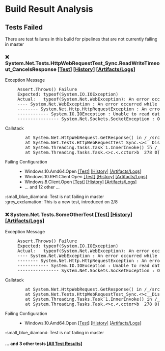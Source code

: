 # Build Result Analysis

## Tests Failed
There are test failures in this build for pipelines that are not currently failing in master

### ❌ System.Net.Tests.HttpWebRequestTest_Sync.ReadWriteTimeout_CancelsResponse [[Test]](https://dev.azure.com/dnceng/public/_build/results?buildId=975143&view=ms.vss-test-web.build-test-results-tab&runId=30605638&resultId=148065&paneView=debug) [[History]](https://dev.azure.com/dnceng/public/_build/results?buildId=975143&view=ms.vss-test-web.build-test-results-tab&runId=30605638&resultId=148065&paneView=history) [[Artifacts/Logs]](https://dev.azure.com/dnceng/public/_build/results?buildId=975143&view=ms.vss-test-web.build-test-results-tab&runId=30605638&resultId=148065&paneView=dotnet-dnceng.dnceng-build-release-tasks.helix-test-information-tab)
<dl>
<dt>Exception Message<dt>
<dd><pre>Assert.Throws() Failure
Expected: typeof(System.IO.IOException)
Actual:   typeof(System.Net.WebException): An error occurred while sending the request.
---- System.Net.WebException : An error occurred while sending the request.
-------- System.Net.Http.HttpRequestException : An error occurred while sending the request.
------------ System.IO.IOException : Unable to read data from the transport connection: Operation timed out.
---------------- System.Net.Sockets.SocketException : Operation timed out</pre></dd>

<dt>Callstack</dt>
<dd><pre>   at System.Net.HttpWebRequest.GetResponse() in /_/src/libraries/System.Net.Requests/src/System/Net/HttpWebRequest.cs:line 1032
   at System.Net.Tests.HttpWebRequestTest_Sync.<>c__DisplayClass1_0.<GetResponseAsync>b__0() in /_/src/libraries/System.Net.Requests/tests/HttpWebRequestTest.cs:line 36
   at System.Threading.Tasks.Task`1.InnerInvoke() in /_/src/libraries/System.Private.CoreLib/src/System/Threading/Tasks/Future.cs:line 503
   at System.Threading.Tasks.Task.<>c.<.cctor>b__278_0(Object obj) in /_/src/libraries/System.Private.CoreLib/src/System/Threading/Tasks/Task.cs:line 2367</pre></dd>

<dt>Failing Configuration</dt>
<dd><ul>
<li>Windows.10.Amd64.Open
<a href="https://dev.azure.com/dnceng/public/_build/results?buildId=975143&view=ms.vss-test-web.build-test-results-tab&runId=30605638&resultId=148065&paneView=debug">[Test]</a>
<a href="https://dev.azure.com/dnceng/public/_build/results?buildId=975143&view=ms.vss-test-web.build-test-results-tab&runId=30605638&resultId=148065&paneView=history">[History]</a>
<a href="https://dev.azure.com/dnceng/public/_build/results?buildId=975143&view=ms.vss-test-web.build-test-results-tab&runId=30605638&resultId=148065&paneView=dotnet-dnceng.dnceng-build-release-tasks.helix-test-information-tab">[Artifacts/Logs]</a>
</li>
<li>Windows.10.RH1.Client.Open
<a href="https://dev.azure.com/dnceng/public/_build/results?buildId=975143&view=ms.vss-test-web.build-test-results-tab&runId=30605638&resultId=148065&paneView=debug">[Test]</a>
<a href="https://dev.azure.com/dnceng/public/_build/results?buildId=975143&view=ms.vss-test-web.build-test-results-tab&runId=30605638&resultId=148065&paneView=history">[History]</a>
<a href="https://dev.azure.com/dnceng/public/_build/results?buildId=975143&view=ms.vss-test-web.build-test-results-tab&runId=30605638&resultId=148065&paneView=dotnet-dnceng.dnceng-build-release-tasks.helix-test-information-tab">[Artifacts/Logs]</a>
</li>
<li>Windows.8.Client.Open
<a href="https://dev.azure.com/dnceng/public/_build/results?buildId=975143&view=ms.vss-test-web.build-test-results-tab&runId=30605638&resultId=148065&paneView=debug">[Test]</a>
<a href="https://dev.azure.com/dnceng/public/_build/results?buildId=975143&view=ms.vss-test-web.build-test-results-tab&runId=30605638&resultId=148065&paneView=history">[History]</a>
<a href="https://dev.azure.com/dnceng/public/_build/results?buildId=975143&view=ms.vss-test-web.build-test-results-tab&runId=30605638&resultId=148065&paneView=dotnet-dnceng.dnceng-build-release-tasks.helix-test-information-tab">[Artifacts/Logs]</a>
</li>
<li>... and 12 other ... </li>
</ul></dd>
<dt>:small_blue_diamond: Test is not failing in master<dt>
<dt>:grey_exclamation: This is a new test, introduced on 2/8<dt>
</dl>


### ❌ System.Net.Tests.SomeOtherTest [[Test]](https://dev.azure.com/dnceng/public/_build/results?buildId=975143&view=ms.vss-test-web.build-test-results-tab&runId=30605638&resultId=148065&paneView=debug) [[History]](https://dev.azure.com/dnceng/public/_build/results?buildId=975143&view=ms.vss-test-web.build-test-results-tab&runId=30605638&resultId=148065&paneView=history) [[Artifacts/Logs]](https://dev.azure.com/dnceng/public/_build/results?buildId=975143&view=ms.vss-test-web.build-test-results-tab&runId=30605638&resultId=148065&paneView=dotnet-dnceng.dnceng-build-release-tasks.helix-test-information-tab)
<dl>
<dt>Exception Message<dt>
<dd><pre>Assert.Throws() Failure
Expected: typeof(System.IO.IOException)
Actual:   typeof(System.Net.WebException): An error occurred while sending the request.
---- System.Net.WebException : An error occurred while sending the request.
-------- System.Net.Http.HttpRequestException : An error occurred while sending the request.
------------ System.IO.IOException : Unable to read data from the transport connection: Operation timed out.
---------------- System.Net.Sockets.SocketException : Operation timed out</pre></dd>

<dt>Callstack</dt>
<dd><pre>   at System.Net.HttpWebRequest.GetResponse() in /_/src/libraries/System.Net.Requests/src/System/Net/HttpWebRequest.cs:line 1032
   at System.Net.Tests.HttpWebRequestTest_Sync.<>c__DisplayClass1_0.<GetResponseAsync>b__0() in /_/src/libraries/System.Net.Requests/tests/HttpWebRequestTest.cs:line 36
   at System.Threading.Tasks.Task`1.InnerInvoke() in /_/src/libraries/System.Private.CoreLib/src/System/Threading/Tasks/Future.cs:line 503
   at System.Threading.Tasks.Task.<>c.<.cctor>b__278_0(Object obj) in /_/src/libraries/System.Private.CoreLib/src/System/Threading/Tasks/Task.cs:line 2367</pre></dd>

<dt>Failing Configuration</dt>
<dd><ul>
<li>Windows.10.Amd64.Open
<a href="https://dev.azure.com/dnceng/public/_build/results?buildId=975143&view=ms.vss-test-web.build-test-results-tab&runId=30605638&resultId=148065&paneView=debug">[Test]</a>
<a href="https://dev.azure.com/dnceng/public/_build/results?buildId=975143&view=ms.vss-test-web.build-test-results-tab&runId=30605638&resultId=148065&paneView=history">[History]</a>
<a href="https://dev.azure.com/dnceng/public/_build/results?buildId=975143&view=ms.vss-test-web.build-test-results-tab&runId=30605638&resultId=148065&paneView=dotnet-dnceng.dnceng-build-release-tasks.helix-test-information-tab">[Artifacts/Logs]</a>
</li>
</ul></dd>
<dt>:small_blue_diamond: Test is not failing in master<dt>
</dl>

#### ... and 3 other tests [[All Test Results]](https://dev.azure.com/dnceng/public/_build/results?buildId=975143&view=ms.vss-test-web.build-test-results-tab)
